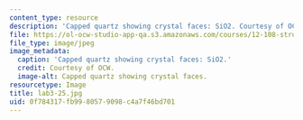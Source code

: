 ```yaml
---
content_type: resource
description: 'Capped quartz showing crystal faces: SiO2. Courtesy of OCW.'
file: https://ol-ocw-studio-app-qa.s3.amazonaws.com/courses/12-108-structure-of-earth-materials-fall-2004/0f784317fb9980579098c4a7f46bd701_lab3-25.jpg
file_type: image/jpeg
image_metadata:
  caption: 'Capped quartz showing crystal faces: SiO2.'
  credit: Courtesy of OCW.
  image-alt: Capped quartz showing crystal faces.
resourcetype: Image
title: lab3-25.jpg
uid: 0f784317-fb99-8057-9098-c4a7f46bd701
---
```


